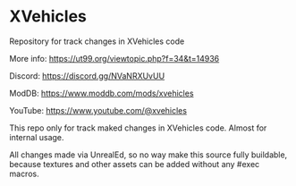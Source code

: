 # XVehicles
Repository for track changes in XVehicles code

More info: https://ut99.org/viewtopic.php?f=34&t=14936

Discord: https://discord.gg/NVaNRXUvUU

ModDB: https://www.moddb.com/mods/xvehicles

YouTube: https://www.youtube.com/@xvehicles

This repo only for track maked changes in XVehicles code.
Almost for internal usage.

All changes made via UnrealEd, so no way make this source fully buildable, because textures and other assets can be added without any #exec macros.
